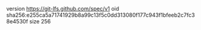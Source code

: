 version https://git-lfs.github.com/spec/v1
oid sha256:e255ca5a71741929b8a99c13f5c0dd313080f177c943f1bfeeb2c7fc38e4530f
size 256
